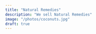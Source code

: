 ```yaml
---
title: "Natural Remedies"
description: "We sell Natural Remedies"
image: "/photos/coconuts.jpg"
draft: true
---
```

